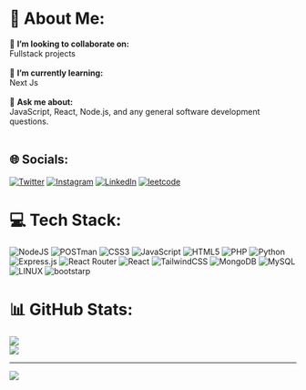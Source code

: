 # 💫 About Me:

👯 **I’m looking to collaborate on:** <br>Fullstack projects<br><br>🌱 **I’m currently learning:** <br>Next Js<br><br>💬 **Ask me about:** <br>JavaScript, React, Node.js, and any general software development questions.<br><br>

## 🌐 Socials:

[![Twitter](https://img.shields.io/badge/Twitter-1DA1F2?style=for-the-badge&logo=twitter&logoColor=white)](https://twitter.com/akshay_komale) [![Instagram](https://img.shields.io/badge/Instagram-E4405F?style=for-the-badge&logo=instagram&logoColor=white)](https://instagram.com/akshay_komale) [![LinkedIn](https://img.shields.io/badge/LinkedIn-0077B5?style=for-the-badge&logo=linkedin&logoColor=white)](https://linkedin.com/in/akshay_komale) [![leetcode](https://img.shields.io/badge/-LeetCode-FFA116?style=for-the-badge&logo=LeetCode&logoColor=black)](https://leetcode.com/u/akshay_komale/)

# 💻 Tech Stack:

![NodeJS](https://img.shields.io/badge/node.js-6DA55F?style=for-the-badge&logo=node.js&logoColor=white)
![POSTman](https://img.shields.io/badge/postman-FFA500?style=for-the-badge&logo=postman&logoColor=black) ![CSS3](https://img.shields.io/badge/css3-%231572B6.svg?style=for-the-badge&logo=css3&logoColor=white) ![JavaScript](https://img.shields.io/badge/javascript-%23323330.svg?style=for-the-badge&logo=javascript&logoColor=%23F7DF1E) ![HTML5](https://img.shields.io/badge/html5-%23E34F26.svg?style=for-the-badge&logo=html5&logoColor=white) ![PHP](https://img.shields.io/badge/php-%23777BB4.svg?style=for-the-badge&logo=php&logoColor=white) ![Python](https://img.shields.io/badge/python-3670A0?style=for-the-badge&logo=python&logoColor=ffdd54) ![Express.js](https://img.shields.io/badge/express.js-%23404d59.svg?style=for-the-badge&logo=express&logoColor=%2361DAFB) ![React Router](https://img.shields.io/badge/React_Router-CA4245?style=for-the-badge&logo=react-router&logoColor=white) ![React](https://img.shields.io/badge/react-%2320232a.svg?style=for-the-badge&logo=react&logoColor=%2361DAFB) ![TailwindCSS](https://img.shields.io/badge/tailwindcss-%2338B2AC.svg?style=for-the-badge&logo=tailwind-css&logoColor=white) ![MongoDB](https://img.shields.io/badge/MongoDB-%234ea94b.svg?style=for-the-badge&logo=mongodb&logoColor=white) ![MySQL](https://img.shields.io/badge/mysql-%2300f.svg?style=for-the-badge&logo=mysql&logoColor=white) ![LINUX](https://img.shields.io/badge/Linux-FCC624?style=for-the-badge&logo=linux&logoColor=black)
![bootstarp](https://img.shields.io/badge/Bootstrap-563D7C?style=for-the-badge&logo=bootstrap&logoColor=white)

# 📊 GitHub Stats:

![](https://github-readme-stats.vercel.app/api?username=akshay08k&theme=dark&hide_border=false&include_all_commits=false&count_private=false)<br/>
![](https://github-readme-streak-stats.herokuapp.com/?user=akshay08k&theme=dark&hide_border=false)<br/>

---

[![](https://visitcount.itsvg.in/api?id=akshay08k&icon=0&color=0)](https://visitcount.itsvg.in)
